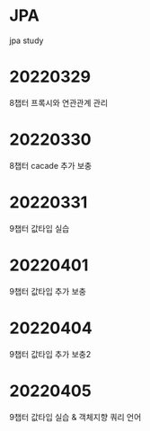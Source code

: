 # JPA
jpa study

# 20220329
8챕터 프록시와 연관관계 관리

# 20220330
8챕터 cacade 추가 보충

# 20220331
9챕터 값타입 실습

# 20220401
9챕터 값타입 추가 보충

# 20220404
9챕터 값타입 추가 보충2

# 20220405
9챕터 값타입 실습 & 객체지향 쿼리 언어
